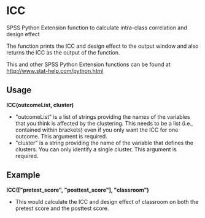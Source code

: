 # ICC

SPSS Python Extension function to calculate intra-class correlation and design effect

The function prints the ICC and design effect to the output window and also returns the ICC as the output of the function.

This and other SPSS Python Extension functions can be found at http://www.stat-help.com/python.html

## Usage
**ICC(outcomeList, cluster)**
* "outcomeList" is a list of strings providing the names of the variables that you think is affected by the clustering. This needs to be a list (i.e., contained within brackets) even if you only want the ICC for one outcome. This argument is required.
* "cluster" is a string providing the name of the variable that defines the clusters. You can only identify a single cluster. This argument is required.

## Example
**ICC(["pretest_score", "posttest_score"], "classroom")**
* This would calculate the ICC and design effect of classroom on both the pretest score and the posttest score.

